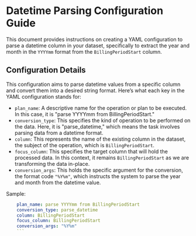 # Datetime Parsing Configuration Guide

This document provides instructions on creating a YAML configuration to parse a datetime column in your dataset,
specifically to extract the year and month in the `YYYYmm` format from the `BillingPeriodStart` column.

## Configuration Details

This configuration aims to parse datetime values from a specific column and convert them into a desired string format.
Here’s what each key in the YAML configuration stands for:

- `plan_name`: A descriptive name for the operation or plan to be executed. In this case, it is "parse YYYYmm from
  BillingPeriodStart."
- `conversion_type`: This specifies the kind of operation to be performed on the data. Here, it is "parse_datetime,"
  which means the task involves parsing data from a datetime format.
- `column`: This represents the name of the existing column in the dataset, the subject of the operation, which
  is `BillingPeriodStart`.
- `focus_column`: This specifies the target column that will hold the processed data. In this context, it
  remains `BillingPeriodStart` as we are transforming the data in-place.
- `conversion_args`: This holds the specific argument for the conversion, the format code `"%Y%m"`, which instructs the
  system to parse the year and month from the datetime value.

Sample:

```yaml
    plan_name: parse YYYYmm from BillingPeriodStart
    conversion_type: parse_datetime
    column: BillingPeriodStart
    focus_column: BillingPeriodStart
    conversion_args: "%Y%m"
    ```
